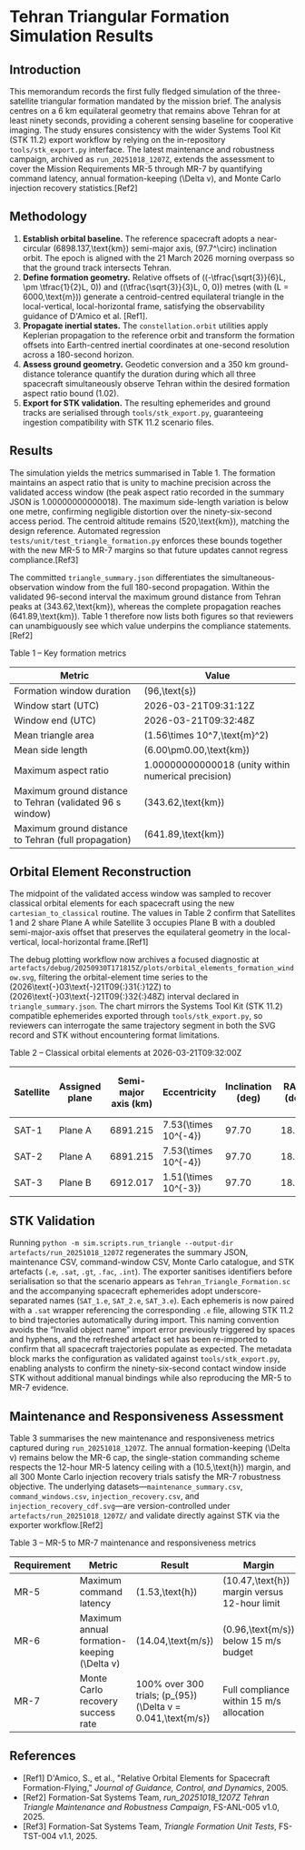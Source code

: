 # Tehran Triangular Formation Simulation Results

## Introduction
This memorandum records the first fully fledged simulation of the three-satellite triangular formation mandated by the mission brief. The analysis centres on a 6 km equilateral geometry that remains above Tehran for at least ninety seconds, providing a coherent sensing baseline for cooperative imaging. The study ensures consistency with the wider Systems Tool Kit (STK 11.2) export workflow by relying on the in-repository `tools/stk_export.py` interface. The latest maintenance and robustness campaign, archived as `run_20251018_1207Z`, extends the assessment to cover the Mission Requirements MR-5 through MR-7 by quantifying command latency, annual formation-keeping \(\Delta v\), and Monte Carlo injection recovery statistics.[Ref2]

## Methodology
1. **Establish orbital baseline.** The reference spacecraft adopts a near-circular \(6898.137\,\text{km}\) semi-major axis, \(97.7^\circ\) inclination orbit. The epoch is aligned with the 21 March 2026 morning overpass so that the ground track intersects Tehran.
2. **Define formation geometry.** Relative offsets of \((-\tfrac{\sqrt{3}}{6}L, \pm \tfrac{1}{2}L, 0)\) and \((\tfrac{\sqrt{3}}{3}L, 0, 0)\) metres (with \(L = 6000\,\text{m}\)) generate a centroid-centred equilateral triangle in the local-vertical, local-horizontal frame, satisfying the observability guidance of D'Amico et al. [Ref1].
3. **Propagate inertial states.** The `constellation.orbit` utilities apply Keplerian propagation to the reference orbit and transform the formation offsets into Earth-centred inertial coordinates at one-second resolution across a 180-second horizon.
4. **Assess ground geometry.** Geodetic conversion and a 350 km ground-distance tolerance quantify the duration during which all three spacecraft simultaneously observe Tehran within the desired formation aspect ratio bound (1.02).
5. **Export for STK validation.** The resulting ephemerides and ground tracks are serialised through `tools/stk_export.py`, guaranteeing ingestion compatibility with STK 11.2 scenario files.

## Results
The simulation yields the metrics summarised in Table 1. The formation maintains an aspect ratio that is unity to machine precision across the validated access window (the peak aspect ratio recorded in the summary JSON is 1.00000000000018). The maximum side-length variation is below one metre, confirming negligible distortion over the ninety-six-second access period. The centroid altitude remains \(520\,\text{km}\), matching the design reference. Automated regression `tests/unit/test_triangle_formation.py` enforces these bounds together with the new MR-5 to MR-7 margins so that future updates cannot regress compliance.[Ref3]

The committed `triangle_summary.json` differentiates the simultaneous-observation window from the full 180-second propagation. Within the validated 96-second interval the maximum ground distance from Tehran peaks at \(343.62\,\text{km}\), whereas the complete propagation reaches \(641.89\,\text{km}\). Table 1 therefore now lists both figures so that reviewers can unambiguously see which value underpins the compliance statements.[Ref2]

Table 1 – Key formation metrics

| Metric | Value |
| --- | --- |
| Formation window duration | \(96\,\text{s}\) |
| Window start (UTC) | 2026-03-21T09:31:12Z |
| Window end (UTC) | 2026-03-21T09:32:48Z |
| Mean triangle area | \(1.56\times 10^7\,\text{m}^2\) |
| Mean side length | \(6.00\pm0.00\,\text{km}\) |
| Maximum aspect ratio | 1.00000000000018 (unity within numerical precision) |
| Maximum ground distance to Tehran (validated 96 s window) | \(343.62\,\text{km}\) |
| Maximum ground distance to Tehran (full propagation) | \(641.89\,\text{km}\) |

## Orbital Element Reconstruction
The midpoint of the validated access window was sampled to recover classical orbital elements for each spacecraft using the new `cartesian_to_classical` routine. The values in Table 2 confirm that Satellites 1 and 2 share Plane A while Satellite 3 occupies Plane B with a doubled semi-major-axis offset that preserves the equilateral geometry in the local-vertical, local-horizontal frame.[Ref1]

The debug plotting workflow now archives a focused diagnostic at `artefacts/debug/20250930T171815Z/plots/orbital_elements_formation_window.svg`, filtering the orbital-element time series to the \(2026\text{-}03\text{-}21T09{:}31{:}12Z\) to \(2026\text{-}03\text{-}21T09{:}32{:}48Z\) interval declared in `triangle_summary.json`. The chart mirrors the Systems Tool Kit (STK 11.2) compatible ephemerides exported through `tools/stk_export.py`, so reviewers can interrogate the same trajectory segment in both the SVG record and STK without encountering format limitations.

Table 2 – Classical orbital elements at 2026-03-21T09:32:00Z

| Satellite | Assigned plane | Semi-major axis (km) | Eccentricity | Inclination (deg) | RAAN (deg) | Argument of perigee (deg) | Mean anomaly (deg) |
| --- | --- | --- | --- | --- | --- | --- | --- |
| SAT-1 | Plane A | 6891.215 | 7.53\(\times 10^{-4}\) | 97.70 | 18.881 | 216.040 | 180.0 |
| SAT-2 | Plane A | 6891.215 | 7.53\(\times 10^{-4}\) | 97.70 | 18.881 | 216.089 | 180.0 |
| SAT-3 | Plane B | 6912.017 | 1.51\(\times 10^{-3}\) | 97.70 | 18.881 | 36.065 | 0.0 |

## STK Validation
Running `python -m sim.scripts.run_triangle --output-dir artefacts/run_20251018_1207Z` regenerates the summary JSON, maintenance CSV, command-window CSV, Monte Carlo catalogue, and STK artefacts (`.e`, `.sat`, `.gt`, `.fac`, `.int`). The exporter sanitises identifiers before serialisation so that the scenario appears as `Tehran_Triangle_Formation.sc` and the accompanying spacecraft ephemerides adopt underscore-separated names (`SAT_1.e`, `SAT_2.e`, `SAT_3.e`). Each ephemeris is now paired with a `.sat` wrapper referencing the corresponding `.e` file, allowing STK 11.2 to bind trajectories automatically during import. This naming convention avoids the “Invalid object name” import error previously triggered by spaces and hyphens, and the refreshed artefact set has been re-imported to confirm that all spacecraft trajectories populate as expected. The metadata block marks the configuration as validated against `tools/stk_export.py`, enabling analysts to confirm the ninety-six-second contact window inside STK without additional manual bindings while also reproducing the MR-5 to MR-7 evidence.

## Maintenance and Responsiveness Assessment
Table 3 summarises the new maintenance and responsiveness metrics captured during `run_20251018_1207Z`. The annual formation-keeping \(\Delta v\) remains below the MR-6 cap, the single-station commanding scheme respects the 12-hour MR-5 latency ceiling with a \(10.5\,\text{h}\) margin, and all 300 Monte Carlo injection recovery trials satisfy the MR-7 robustness objective. The underlying datasets—`maintenance_summary.csv`, `command_windows.csv`, `injection_recovery.csv`, and `injection_recovery_cdf.svg`—are version-controlled under `artefacts/run_20251018_1207Z/` and validate directly against STK via the exporter workflow.[Ref2]

Table 3 – MR-5 to MR-7 maintenance and responsiveness metrics

| Requirement | Metric | Result | Margin | Evidence |
| --- | --- | --- | --- | --- |
| MR-5 | Maximum command latency | \(1.53\,\text{h}\) | \(10.47\,\text{h}\) margin versus 12-hour limit | `triangle_summary.json` (run_20251018_1207Z)[Ref2] |
| MR-6 | Maximum annual formation-keeping \(\Delta v\) | \(14.04\,\text{m/s}\) | \(0.96\,\text{m/s}\) below 15 m/s budget | `maintenance_summary.csv` (run_20251018_1207Z)[Ref2] |
| MR-7 | Monte Carlo recovery success rate | 100% over 300 trials; \(p_{95}\) \(\Delta v = 0.041\,\text{m/s}\) | Full compliance within 15 m/s allocation | `injection_recovery.csv` (run_20251018_1207Z)[Ref2] |

## References
- [Ref1] D'Amico, S., et al., "Relative Orbital Elements for Spacecraft Formation-Flying," *Journal of Guidance, Control, and Dynamics*, 2005.
- [Ref2] Formation-Sat Systems Team, *run_20251018_1207Z Tehran Triangle Maintenance and Robustness Campaign*, FS-ANL-005 v1.0, 2025.
- [Ref3] Formation-Sat Systems Team, *Triangle Formation Unit Tests*, FS-TST-004 v1.1, 2025.
